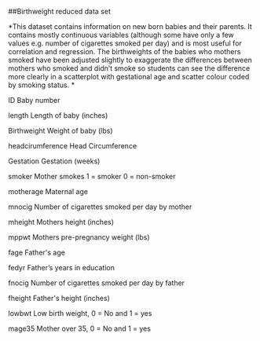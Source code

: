 ##Birthweight reduced data set

*This dataset contains information on new born babies and their parents.  It contains mostly continuous variables (although some have only a few values e.g. number of cigarettes smoked per day) and is most useful for correlation and regression.  The birthweights of the babies who mothers smoked have been adjusted slightly to exaggerate the differences between mothers who smoked and didn’t smoke so students can see the difference more clearly in a scatterplot with gestational age and scatter colour coded by smoking status.   *

ID					Baby number

length				Length of baby (inches)

Birthweight 		Weight of baby (lbs)

headcirumference	Head Circumference

Gestation			Gestation (weeks)

smoker				Mother smokes 1 = smoker 0 = non-smoker

motherage			Maternal age

mnocig				Number of cigarettes smoked per day by mother

mheight				Mothers height (inches)

mppwt				Mothers pre-pregnancy weight (lbs)

fage				Father's age

fedyr				Father’s years in education

fnocig				Number of cigarettes smoked per day by father

fheight				Father's height (inches)

lowbwt				Low birth weight, 0 = No and 1 = yes

mage35				Mother over 35, 0 = No and 1 = yes
